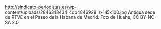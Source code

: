 http://sindicato-periodistas.es/wp-content/uploads/2846343434_4db4846928_z-145x100.jpg
Antigua sede de RTVE en el Paseo de la Habana de Madrid. Foto de  Huahe, CC BY-NC-SA 2.0

